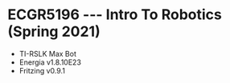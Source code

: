 # ECGR5196 --- Intro To Robotics (Spring 2021)
  * TI-RSLK Max Bot
  * Energia v1.8.10E23
  * Fritzing v0.9.1
